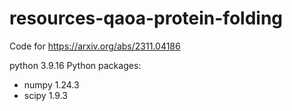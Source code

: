 # resources-qaoa-protein-folding
Code for https://arxiv.org/abs/2311.04186

python                    3.9.16
Python packages:
- numpy                     1.24.3
- scipy                     1.9.3
